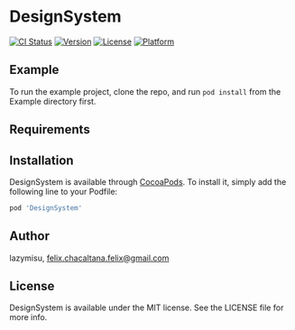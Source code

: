 # DesignSystem

[![CI Status](https://img.shields.io/travis/lazymisu/DesignSystem.svg?style=flat)](https://travis-ci.org/lazymisu/DesignSystem)
[![Version](https://img.shields.io/cocoapods/v/DesignSystem.svg?style=flat)](https://cocoapods.org/pods/DesignSystem)
[![License](https://img.shields.io/cocoapods/l/DesignSystem.svg?style=flat)](https://cocoapods.org/pods/DesignSystem)
[![Platform](https://img.shields.io/cocoapods/p/DesignSystem.svg?style=flat)](https://cocoapods.org/pods/DesignSystem)

## Example

To run the example project, clone the repo, and run `pod install` from the Example directory first.

## Requirements

## Installation

DesignSystem is available through [CocoaPods](https://cocoapods.org). To install
it, simply add the following line to your Podfile:

```ruby
pod 'DesignSystem'
```

## Author

lazymisu, felix.chacaltana.felix@gmail.com

## License

DesignSystem is available under the MIT license. See the LICENSE file for more info.
